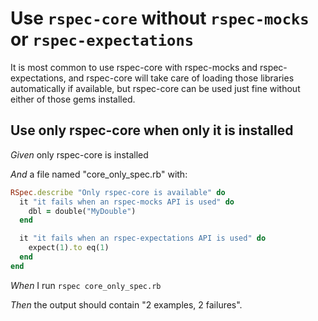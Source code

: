 # Use `rspec-core` without `rspec-mocks` or `rspec-expectations`

It is most common to use rspec-core with rspec-mocks and rspec-expectations,
  and rspec-core will take care of loading those libraries automatically if
  available, but rspec-core can be used just fine without either of those
  gems installed.

## Use only rspec-core when only it is installed

_Given_ only rspec-core is installed

_And_ a file named "core_only_spec.rb" with:

```ruby
RSpec.describe "Only rspec-core is available" do
  it "it fails when an rspec-mocks API is used" do
    dbl = double("MyDouble")
  end

  it "it fails when an rspec-expectations API is used" do
    expect(1).to eq(1)
  end
end
```

_When_ I run `rspec core_only_spec.rb`

_Then_ the output should contain "2 examples, 2 failures".
